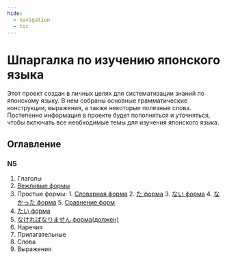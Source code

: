 ```yaml
---
hide:
  - navigation
  - toc
---
```


# Шпаргалка по изучению японского языка

Этот проект создан в личных целях для систематизации знаний по японскому языку. В нем собраны основные грамматические конструкции, выражения, а также некоторые полезные слова. Постепенно информация в проекте будет пополняться и уточняться, чтобы включать все необходимые темы для изучения японского языка.

## Оглавление

### N5

1. Глаголы
  1. [Вежливые формы](./n5/verbs/polite_form.md)
  2. Простые формы:
    1. [Словарная форма](./n5/verbs/vocab_form.md)
    2. [た форма](./n5/verbs/ta_form.md)
    3. [ない форма](./n5/verbs/nai_form.md)
    4. [なかった форма](./n5/verbs/nakata_form.md)
    5. [Сравнение форм](./n5/verbs/comparison_form.md)
  3. [たい форма](./n5/verbs/tai_form.md)
  3. [なければなりません форма(должен)](./n5/verbs/nakereba_form.md)
2. Наречия
3. Прилагательные
4. Слова
5. Выражения
